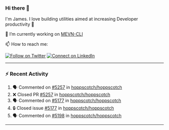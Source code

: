 ### Hi there 👋

I'm James. I love building utilities aimed at increasing Developer productivity :raised_hands: 

🔭 I’m currently working on [MEVN-CLI](https://github.com/madlabsinc/mevn-cli)

📫 How to reach me:

[![Follow on Twitter](https://img.shields.io/badge/--twitter?label=Twitter&logo=Twitter&style=social)](https://twitter.com/james_madhacks) [![Connect on LinkedIn](https://img.shields.io/badge/--linkedin?label=LinkedIn&logo=LinkedIn&style=social)](https://www.linkedin.com/in/jamesgeorge007)

---

### :zap: Recent Activity

<!--START_SECTION:activity-->
1. 🗣 Commented on [#5257](https://github.com/hoppscotch/hoppscotch/pull/5257#issuecomment-3095651443) in [hoppscotch/hoppscotch](https://github.com/hoppscotch/hoppscotch)
2. ❌ Closed PR [#5257](https://github.com/hoppscotch/hoppscotch/pull/5257) in [hoppscotch/hoppscotch](https://github.com/hoppscotch/hoppscotch)
3. 🗣 Commented on [#5177](https://github.com/hoppscotch/hoppscotch/issues/5177#issuecomment-3078800416) in [hoppscotch/hoppscotch](https://github.com/hoppscotch/hoppscotch)
4. 🔒 Closed issue [#5177](https://github.com/hoppscotch/hoppscotch/issues/5177) in [hoppscotch/hoppscotch](https://github.com/hoppscotch/hoppscotch)
5. 🗣 Commented on [#5198](https://github.com/hoppscotch/hoppscotch/issues/5198#issuecomment-3078798135) in [hoppscotch/hoppscotch](https://github.com/hoppscotch/hoppscotch)
<!--END_SECTION:activity-->

---

<!--
**jamesgeorge007/jamesgeorge007** is a ✨ _special_ ✨ repository because its `README.md` (this file) appears on your GitHub profile.

Here are some ideas to get you started:

- 🌱 I’m currently learning ...
- 👯 I’m looking to collaborate on ...
- 🤔 I’m looking for help with ...
- 💬 Ask me about ...
- 😄 Pronouns: ...
- ⚡ Fun fact: ...
-->
